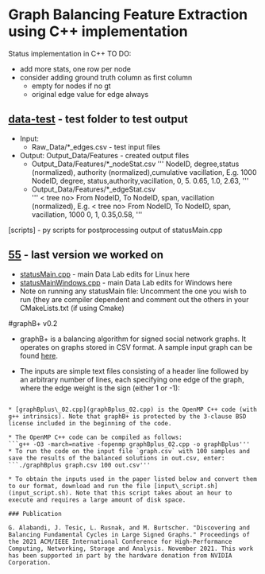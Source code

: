 # Graph Balancing Feature Extraction using C++ implementation

Status implementation in C++ TO DO: 
* add more stats, one row per node
* consider adding ground truth column as first column
  * empty for nodes if no gt
  * original edge value for edge always 

## [data-test](../data-test)  - test folder to test output 
  * Input: 
    * Raw_Data/*_edges.csv - test input files
  * Output: Output_Data/Features - created output files 
    * Output_Data/Features/*_nodeStat.csv 
'''
<tree no> NodeID, degree,status (normalized), authority (normalized),cumulative vacillation,
 E.g. 
1000 NodeID, degree, status,authority,vacillation,
0, 5. 0.65, 1.0, 2.63,
'''
	* Output_Data/Features/*_edgeStat.csv  
'''	
< tree no> From NodeID, To NodeID, span, vacillation (normalized),
E.g. 
< tree no> From NodeID, To NodeID, span, vacillation,
1000 0, 1, 0.35,0.58,
'''
  
[scripts] - py scripts for postprocessing output of statusMain.cpp 
	
## [55](55/) - last version we worked on
* [statusMain.cpp](55/statusMainLinux.cpp) - main Data Lab edits for Linux here 
* [statusMainWindows.cpp](55/statusMainWindows.cpp) - main Data Lab edits for Windows here
*  Note on running any statusMain file: Uncomment the one you wish to run (they are compiler dependent and comment out the others in your CMakeLists.txt (if using Cmake)


#graphB+ v0.2

* graphB+ is a balancing algorithm for signed social network graphs. It operates on graphs stored in CSV format. A sample input graph can be found [here](graph.csv).

* The inputs are simple text files consisting of a header line followed by an arbitrary number of lines, each specifying one edge of the graph, where the edge weight is the sign (either 1 or -1):

```From Node ID, To Node ID, Edge Weight   10,33,-1   8,5,1'''

* [graphBplus\_02.cpp](graphBplus_02.cpp) is the OpenMP C++ code (with g++ intrinsics). Note that graphB+ is protected by the 3-clause BSD license included in the beginning of the code.

* The OpenMP C++ code can be compiled as follows:
```g++ -O3 -march=native -fopenmp graphBplus_02.cpp -o graphBplus'''
* To run the code on the input file `graph.csv` with 100 samples and save the results of the balanced solutions in out.csv, enter:
```./graphBplus graph.csv 100 out.csv'''

* To obtain the inputs used in the paper listed below and convert them to our format, download and run the file [input\_script.sh](input_script.sh). Note that this script takes about an hour to execute and requires a large amount of disk space.

### Publication

G. Alabandi, J. Tesic, L. Rusnak, and M. Burtscher. "Discovering and Balancing Fundamental Cycles in Large Signed Graphs." Proceedings of the 2021 ACM/IEEE International Conference for High-Performance Computing, Networking, Storage and Analysis. November 2021. This work has been supported in part by the hardware donation from NVIDIA Corporation.



  
